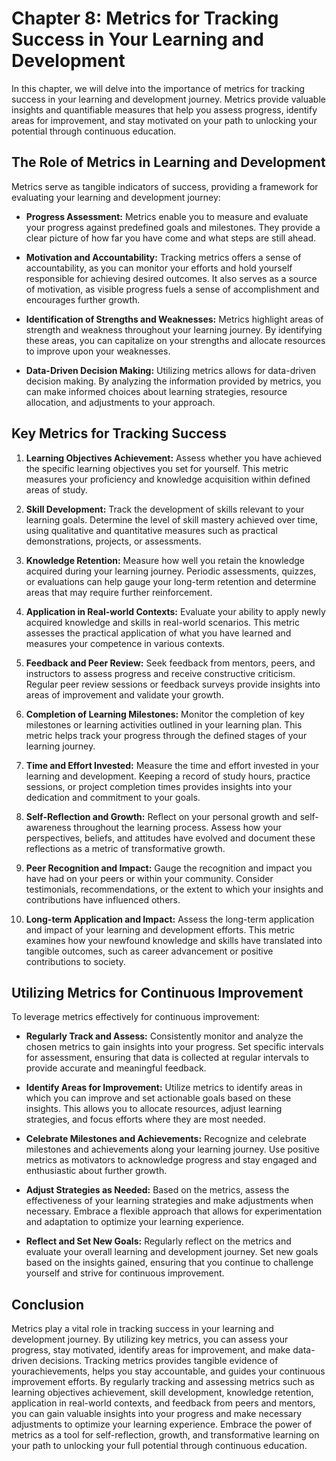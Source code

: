 Chapter 8: Metrics for Tracking Success in Your Learning and Development
========================================================================

In this chapter, we will delve into the importance of metrics for tracking success in your learning and development journey. Metrics provide valuable insights and quantifiable measures that help you assess progress, identify areas for improvement, and stay motivated on your path to unlocking your potential through continuous education.

The Role of Metrics in Learning and Development
-----------------------------------------------

Metrics serve as tangible indicators of success, providing a framework for evaluating your learning and development journey:

* **Progress Assessment:** Metrics enable you to measure and evaluate your progress against predefined goals and milestones. They provide a clear picture of how far you have come and what steps are still ahead.

* **Motivation and Accountability:** Tracking metrics offers a sense of accountability, as you can monitor your efforts and hold yourself responsible for achieving desired outcomes. It also serves as a source of motivation, as visible progress fuels a sense of accomplishment and encourages further growth.

* **Identification of Strengths and Weaknesses:** Metrics highlight areas of strength and weakness throughout your learning journey. By identifying these areas, you can capitalize on your strengths and allocate resources to improve upon your weaknesses.

* **Data-Driven Decision Making:** Utilizing metrics allows for data-driven decision making. By analyzing the information provided by metrics, you can make informed choices about learning strategies, resource allocation, and adjustments to your approach.

Key Metrics for Tracking Success
--------------------------------

1. **Learning Objectives Achievement:** Assess whether you have achieved the specific learning objectives you set for yourself. This metric measures your proficiency and knowledge acquisition within defined areas of study.

2. **Skill Development:** Track the development of skills relevant to your learning goals. Determine the level of skill mastery achieved over time, using qualitative and quantitative measures such as practical demonstrations, projects, or assessments.

3. **Knowledge Retention:** Measure how well you retain the knowledge acquired during your learning journey. Periodic assessments, quizzes, or evaluations can help gauge your long-term retention and determine areas that may require further reinforcement.

4. **Application in Real-world Contexts:** Evaluate your ability to apply newly acquired knowledge and skills in real-world scenarios. This metric assesses the practical application of what you have learned and measures your competence in various contexts.

5. **Feedback and Peer Review:** Seek feedback from mentors, peers, and instructors to assess progress and receive constructive criticism. Regular peer review sessions or feedback surveys provide insights into areas of improvement and validate your growth.

6. **Completion of Learning Milestones:** Monitor the completion of key milestones or learning activities outlined in your learning plan. This metric helps track your progress through the defined stages of your learning journey.

7. **Time and Effort Invested:** Measure the time and effort invested in your learning and development. Keeping a record of study hours, practice sessions, or project completion times provides insights into your dedication and commitment to your goals.

8. **Self-Reflection and Growth:** Reflect on your personal growth and self-awareness throughout the learning process. Assess how your perspectives, beliefs, and attitudes have evolved and document these reflections as a metric of transformative growth.

9. **Peer Recognition and Impact:** Gauge the recognition and impact you have had on your peers or within your community. Consider testimonials, recommendations, or the extent to which your insights and contributions have influenced others.

10. **Long-term Application and Impact:** Assess the long-term application and impact of your learning and development efforts. This metric examines how your newfound knowledge and skills have translated into tangible outcomes, such as career advancement or positive contributions to society.

Utilizing Metrics for Continuous Improvement
--------------------------------------------

To leverage metrics effectively for continuous improvement:

* **Regularly Track and Assess:** Consistently monitor and analyze the chosen metrics to gain insights into your progress. Set specific intervals for assessment, ensuring that data is collected at regular intervals to provide accurate and meaningful feedback.

* **Identify Areas for Improvement:** Utilize metrics to identify areas in which you can improve and set actionable goals based on these insights. This allows you to allocate resources, adjust learning strategies, and focus efforts where they are most needed.

* **Celebrate Milestones and Achievements:** Recognize and celebrate milestones and achievements along your learning journey. Use positive metrics as motivators to acknowledge progress and stay engaged and enthusiastic about further growth.

* **Adjust Strategies as Needed:** Based on the metrics, assess the effectiveness of your learning strategies and make adjustments when necessary. Embrace a flexible approach that allows for experimentation and adaptation to optimize your learning experience.

* **Reflect and Set New Goals:** Regularly reflect on the metrics and evaluate your overall learning and development journey. Set new goals based on the insights gained, ensuring that you continue to challenge yourself and strive for continuous improvement.

Conclusion
----------

Metrics play a vital role in tracking success in your learning and development journey. By utilizing key metrics, you can assess your progress, stay motivated, identify areas for improvement, and make data-driven decisions. Tracking metrics provides tangible evidence of yourachievements, helps you stay accountable, and guides your continuous improvement efforts. By regularly tracking and assessing metrics such as learning objectives achievement, skill development, knowledge retention, application in real-world contexts, and feedback from peers and mentors, you can gain valuable insights into your progress and make necessary adjustments to optimize your learning experience. Embrace the power of metrics as a tool for self-reflection, growth, and transformative learning on your path to unlocking your full potential through continuous education.
